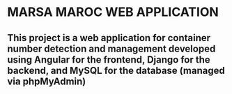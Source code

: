 # MARSA MAROC WEB APPLICATION

## This project is a web application for container number detection and management developed using Angular for the frontend, Django for the backend, and MySQL for the database (managed via phpMyAdmin)
